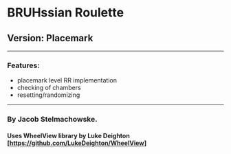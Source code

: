 # BRUHssian Roulette
## Version: Placemark

---

### Features:
 - placemark level RR implementation
 - checking of chambers
 - resetting/randomizing
 
---
 
### By Jacob Stelmachowske.  
 
#### Uses WheelView library by Luke Deighton [https://github.com/LukeDeighton/WheelView]
